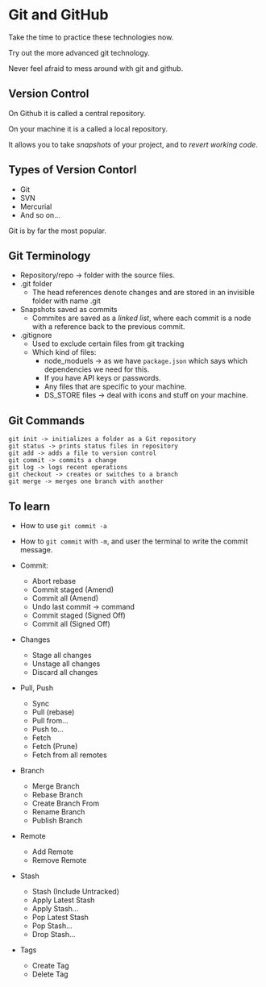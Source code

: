 # Git and GitHub

Take the time to practice these technologies now.

Try out the more advanced git technology.

Never feel afraid to mess around with git and github.

## Version Control

On Github it is called a central repository.

On your machine it is a called a local repository.

It allows you to take *snapshots* of your project, and to *revert working code*.

## Types of Version Contorl

- Git
- SVN
- Mercurial
- And so on...

Git is by far the most popular.

## Git Terminology

- Repository/repo -> folder with the source files.
- .git folder
  - The head references denote changes and are stored in an invisible folder with name .git
- Snapshots saved as commits
  - Commites are saved as a *linked list*, where each commit is a node with a reference back to the previous commit.
- .gitignore
  - Used to exclude certain files from git tracking
  - Which kind of files:
    - node_moduels -> as we have `package.json` which says which dependencies we need for this.
    - If you have API keys or passwords.
    - Any files that are specific to your machine.
    - DS_STORE files -> deal with icons and stuff on your machine.

## Git Commands

```
git init -> initializes a folder as a Git repository
git status -> prints status files in repository
git add -> adds a file to version control
git commit -> commits a change
git log -> logs recent operations
git checkout -> creates or switches to a branch
git merge -> merges one branch with another
```


## To learn

- How to use `git commit -a`
- How to `git commit` with `-m`, and user the terminal to write the commit message.

- Commit:
  - Abort rebase
  - Commit staged (Amend)
  - Commit all (Amend)
  - Undo last commit -> command
  - Commit staged (Signed Off)
  - Commit all (Signed Off)

- Changes
  - Stage all changes
  - Unstage all changes
  - Discard all changes

- Pull, Push
  - Sync
  - Pull (rebase)
  - Pull from...
  - Push to...
  - Fetch
  - Fetch (Prune)
  - Fetch from all remotes

- Branch
  - Merge Branch
  - Rebase Branch
  - Create Branch From
  - Rename Branch
  - Publish Branch

- Remote
  - Add Remote
  - Remove Remote

- Stash
  - Stash (Include Untracked)
  - Apply Latest Stash
  - Apply Stash...
  - Pop Latest Stash
  - Pop Stash...
  - Drop Stash...

- Tags
  - Create Tag
  - Delete Tag

